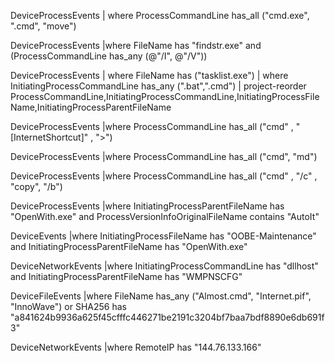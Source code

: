 DeviceProcessEvents
\| where ProcessCommandLine has_all ("cmd.exe", ".cmd", "move")
 
DeviceProcessEvents
\|where FileName has "findstr.exe" and (ProcessCommandLine has_any (@"/I", @"/V"))
 
DeviceProcessEvents
\| where FileName has ("tasklist.exe")
\| where InitiatingProcessCommandLine has_any (".bat",".cmd")
\| project-reorder ProcessCommandLine,InitiatingProcessCommandLine,InitiatingProcessFileName,InitiatingProcessParentFileName
 
DeviceProcessEvents
\|where ProcessCommandLine has_all ("cmd" , "[InternetShortcut]" , ">")
 
DeviceProcessEvents
\|where ProcessCommandLine has_all ("cmd", "md")
 
DeviceProcessEvents
\|where ProcessCommandLine has_all ("cmd" , "/c" , "copy", "/b")
 
DeviceProcessEvents
\|where InitiatingProcessParentFileName has "OpenWith.exe" and ProcessVersionInfoOriginalFileName contains "AutoIt"
 
DeviceEvents
\|where InitiatingProcessFileName has "OOBE-Maintenance" and InitiatingProcessParentFileName has "OpenWith.exe"
 
DeviceNetworkEvents
\|where InitiatingProcessCommandLine has "dllhost" and InitiatingProcessParentFileName has "WMPNSCFG"
 
DeviceFileEvents
\|where FileName has_any ("Almost.cmd", "Internet.pif", "InnoWave") or SHA256 has "a841624b9936a625f45cfffc446271be2191c3204bf7baa7bdf8890e6db691f3"
 
DeviceNetworkEvents
\|where RemoteIP has "144.76.133.166"
 
